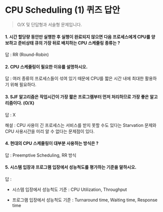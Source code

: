 # CPU Scheduling (1) 퀴즈 답안
> O/X 및 단답형과 서술형 문제입니다.


#### 1. 시간 할당량 동안만 실행한 후 실행이 완료되지 않으면 다음 프로세스에게 CPU를 양보하고 준비상태 큐의 가장 뒤로 배치하는 CPU 스케줄링 종류는 ? 
답 : RR (Round-Robin)

#### 2. CPU 스케줄링이 필요한 이유를 설명하시오.
답 : 여러 종류의 프로세스들이 섞여 있기 때문에 CPU를 짧은 시간 내에 최대한 활용하기 위해 필요하다.

#### 3. SJF 알고리즘은 작업시간이 가장 짧은 프로그램부터 먼저 처리하므로 가장 좋은 알고리즘이다. (O/X)

답 : X

해설 : CPU 사용이 긴 프로세스는 서비스를 받지 못할 수도 있다는 Starvation 문제와 CPU 사용시간을 미리 알 수 없다는 문제점이 있다.

#### 4. 현대의 CPU 스케줄링이 대부분 사용하는 방식은 ?

답 :  Preemptive Scheduling, RR 방식

#### 5. 시스템 입장과 프로그램 입장에서 성능척도를 평가하는 기준을 말하시오.

답 : 

- 시스템 입장에서 성능척도 기준 : CPU Utilization, Throughput

- 프로그램 입장에서 성능척도 기준 : Turnaround time, Waiting time, Response time